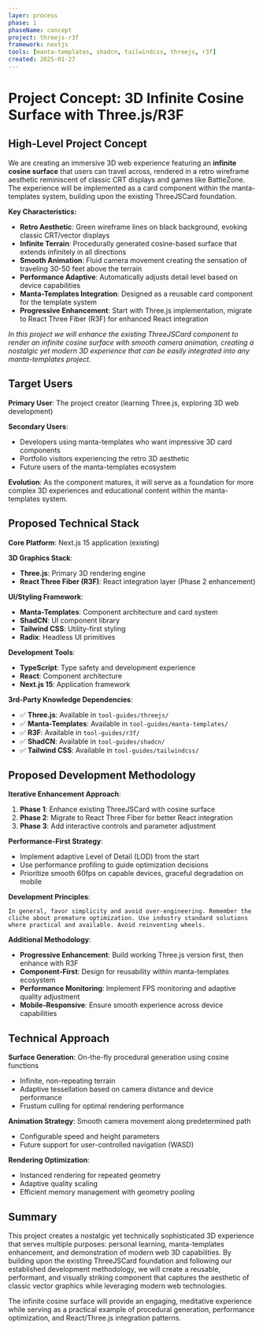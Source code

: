 ```yaml
---
layer: process
phase: 1
phaseName: concept
project: threejs-r3f
framework: nextjs
tools: [manta-templates, shadcn, tailwindcss, threejs, r3f]
created: 2025-01-27
---
```


# Project Concept: 3D Infinite Cosine Surface with Three.js/R3F

## High-Level Project Concept

We are creating an immersive 3D web experience featuring an **infinite cosine surface** that users can travel across, rendered in a retro wireframe aesthetic reminiscent of classic CRT displays and games like BattleZone. The experience will be implemented as a card component within the manta-templates system, building upon the existing ThreeJSCard foundation.

**Key Characteristics:**
* **Retro Aesthetic**: Green wireframe lines on black background, evoking classic CRT/vector displays
* **Infinite Terrain**: Procedurally generated cosine-based surface that extends infinitely in all directions
* **Smooth Animation**: Fluid camera movement creating the sensation of traveling 30-50 feet above the terrain
* **Performance Adaptive**: Automatically adjusts detail level based on device capabilities
* **Manta-Templates Integration**: Designed as a reusable card component for the template system
* **Progressive Enhancement**: Start with Three.js implementation, migrate to React Three Fiber (R3F) for enhanced React integration

*In this project we will enhance the existing ThreeJSCard component to render an infinite cosine surface with smooth camera animation, creating a nostalgic yet modern 3D experience that can be easily integrated into any manta-templates project.*

## Target Users

**Primary User**: The project creator (learning Three.js, exploring 3D web development)

**Secondary Users**: 
- Developers using manta-templates who want impressive 3D card components
- Portfolio visitors experiencing the retro 3D aesthetic
- Future users of the manta-templates ecosystem

**Evolution**: As the component matures, it will serve as a foundation for more complex 3D experiences and educational content within the manta-templates system.

## Proposed Technical Stack

**Core Platform**: Next.js 15 application (existing)

**3D Graphics Stack**:
- **Three.js**: Primary 3D rendering engine
- **React Three Fiber (R3F)**: React integration layer (Phase 2 enhancement)

**UI/Styling Framework**:
- **Manta-Templates**: Component architecture and card system
- **ShadCN**: UI component library
- **Tailwind CSS**: Utility-first styling
- **Radix**: Headless UI primitives

**Development Tools**:
- **TypeScript**: Type safety and development experience
- **React**: Component architecture
- **Next.js 15**: Application framework

**3rd-Party Knowledge Dependencies**:
- ✅ **Three.js**: Available in `tool-guides/threejs/`
- ✅ **Manta-Templates**: Available in `tool-guides/manta-templates/`
- ✅ **R3F**: Available in `tool-guides/r3f/`
- ✅ **ShadCN**: Available in `tool-guides/shadcn/`
- ✅ **Tailwind CSS**: Available in `tool-guides/tailwindcss/`

## Proposed Development Methodology

**Iterative Enhancement Approach**:
1. **Phase 1**: Enhance existing ThreeJSCard with cosine surface
2. **Phase 2**: Migrate to React Three Fiber for better React integration
3. **Phase 3**: Add interactive controls and parameter adjustment

**Performance-First Strategy**:
- Implement adaptive Level of Detail (LOD) from the start
- Use performance profiling to guide optimization decisions
- Prioritize smooth 60fps on capable devices, graceful degradation on mobile

**Development Principles**:
```
In general, favor simplicity and avoid over-engineering. Remember the cliche about premature optimization. Use industry standard solutions where practical and available. Avoid reinventing wheels.
```

**Additional Methodology**:
- **Progressive Enhancement**: Build working Three.js version first, then enhance with R3F
- **Component-First**: Design for reusability within manta-templates ecosystem
- **Performance Monitoring**: Implement FPS monitoring and adaptive quality adjustment
- **Mobile-Responsive**: Ensure smooth experience across device capabilities

## Technical Approach

**Surface Generation**: On-the-fly procedural generation using cosine functions
- Infinite, non-repeating terrain
- Adaptive tessellation based on camera distance and device performance
- Frustum culling for optimal rendering performance

**Animation Strategy**: Smooth camera movement along predetermined path
- Configurable speed and height parameters
- Future support for user-controlled navigation (WASD)

**Rendering Optimization**:
- Instanced rendering for repeated geometry
- Adaptive quality scaling
- Efficient memory management with geometry pooling

## Summary

This project creates a nostalgic yet technically sophisticated 3D experience that serves multiple purposes: personal learning, manta-templates enhancement, and demonstration of modern web 3D capabilities. By building upon the existing ThreeJSCard foundation and following our established development methodology, we will create a reusable, performant, and visually striking component that captures the aesthetic of classic vector graphics while leveraging modern web technologies.

The infinite cosine surface will provide an engaging, meditative experience while serving as a practical example of procedural generation, performance optimization, and React/Three.js integration patterns.